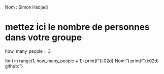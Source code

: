 
Nom : Simon Hadjadj 

# mettez ici le nombre de personnes dans votre groupe

how_many_people = 3

for i in range(1, how_many_people + 1):
    print(f"{i:02d} Nom:")
    print(f"{i:02d} github:")


